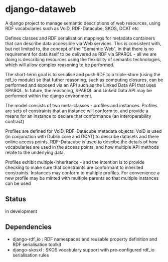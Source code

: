 # django-dataweb
A django project to manage semantic descriptions of web resources, using RDF vocabularies such as VoiD, RDF-Datacube, SKOS, DCAT etc

Defines classes and RDF serialisation mappings for metadata containers that can describe data accessible via Web services. This is consistent with, but not limited to, the concept of the "Semantic Web", in that there is no requirement for data itself to be delivered as RDF via SPARQL - all we are doing is describing resources using the flexibility of semantic technologies, which will allow complex reasoning to be performed.

The short-term goal is to serialise and push RDF to a triple-store (using the rdf_io module) so that futher reasoning, such as computing closures, can be performed and exposed via an API such as the Linked Data API that uses SPARQL. 
In future, the reasoning, SPARQL and Linked Data API may be performed within the django environment. 

The model consists of two meta-classes - profiles and instances.  Profiles are sets of constraints that an instance will conform to, and provide a means for an instance to declare that conformance (an interoperability contract)

Profiles are defined for VoiD,  RDF-Datacube metadata objects. VoiD is used (in conjunction with Dublin core and DCAT) to describe datasets and there online access points. RDF-Datacube is used to descibe the details of how vocabularies are used in the access points, and how multiple API methods relate to the underlying data.

Profiles exhibit multiple-inheritance - and the intention is to provide checking to make sure that constraints are conformant to inherited constraints.  Instances may conform to multiple profiles.  For convenience a new profile may be minted with multiple parents so that multiple instances can be used

## Status
in development 

## Dependencies
* django-rdf_io : RDF namespaces and reusable property definition and RDF serialisation toolkit
* django-skosxl : SKOS vocabulary support with pre-configured rdf_io serialisation rules
